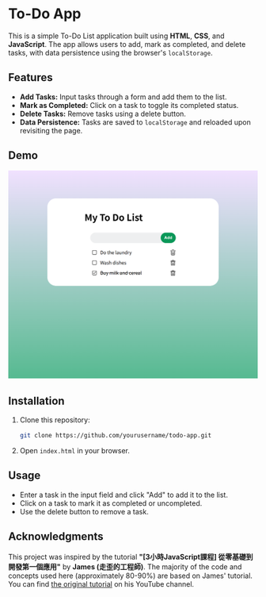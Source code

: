 # To-Do App

This is a simple To-Do List application built using **HTML**, **CSS**, and **JavaScript**. The app allows users to add, mark as completed, and delete tasks, with data persistence using the browser's `localStorage`.

## Features
- **Add Tasks:** Input tasks through a form and add them to the list.
- **Mark as Completed:** Click on a task to toggle its completed status.
- **Delete Tasks:** Remove tasks using a delete button.
- **Data Persistence:** Tasks are saved to `localStorage` and reloaded upon revisiting the page.

## Demo
![To-Do App Screenshot](assets/demo.png)

## Installation
1. Clone this repository:  
   ```bash
   git clone https://github.com/yourusername/todo-app.git
   ```
2. Open `index.html` in your browser.

## Usage
- Enter a task in the input field and click "Add" to add it to the list.
- Click on a task to mark it as completed or uncompleted.
- Use the delete button to remove a task.

## Acknowledgments
This project was inspired by the tutorial **"[3小時JavaScript課程] 從零基礎到開發第一個應用"** by **James (走歪的工程師)**. The majority of the code and concepts used here (approximately 80-90%) are based on James' tutorial. You can find [the original tutorial](https://www.youtube.com/watch?v=vDNw0FWL8zw) on his YouTube channel.
